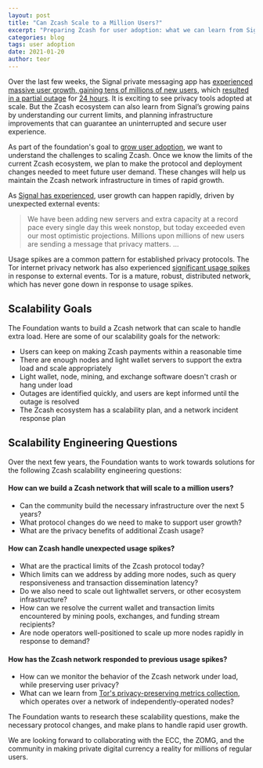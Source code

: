 ```yaml
---
layout: post
title: "Can Zcash Scale to a Million Users?"
excerpt: "Preparing Zcash for user adoption: what we can learn from Signal's rapid growth"
categories: blog
tags: user adoption
date: 2021-01-20
author: teor
---
```


Over the last few weeks, the Signal private messaging app has [experienced massive user growth, gaining tens of millions of new users](https://www.businessinsider.in/tech/news/signal-appears-to-be-down-for-some-users-after-the-messaging-app-saw-a-record-spike-in-downloads-recently/articleshow/80291051.cms), which [resulted in a partial outage](https://twitter.com/signalapp/status/1350118809860886528) for [24 hours](https://www.theverge.com/2021/1/17/22235707/signal-back-app-privacy-encrypted-outage). It is exciting to see privacy tools adopted at scale. But the Zcash ecosystem can also learn from Signal’s growing pains by understanding our current limits, and planning infrastructure improvements that can guarantee an uninterrupted and secure user experience.

As part of the foundation's goal to [grow user adoption](https://www.zfnd.org/blog/The-Zcash-Foundation-would-like-to-grow-user-adoption/), we want to understand the challenges to scaling Zcash. Once we know the limits of the current Zcash ecosystem, we plan to make the protocol and deployment changes needed to meet future user demand. These changes will help us maintain the Zcash network infrastructure in times of rapid growth.

As [Signal has experienced](https://twitter.com/signalapp/status/1350165610936766464), user growth can happen rapidly, driven by unexpected external events:
> We have been adding new servers and extra capacity at a record pace every single day this week nonstop, but today exceeded even our most optimistic projections. Millions upon millions of new users are sending a message that privacy matters. ...

Usage spikes are a common pattern for established privacy protocols. The Tor internet privacy network has also experienced [significant usage spikes](https://metrics.torproject.org/bandwidth.html?start=2010-01-01&end=2021-01-20) in response to external events. Tor is a mature, robust, distributed network, which has never gone down in response to usage spikes.

## Scalability Goals

The Foundation wants to build a Zcash network that can scale to handle extra load. Here are some of our scalability goals for the network:
* Users can keep on making Zcash payments within a reasonable time
* There are enough nodes and light wallet servers to support the extra load and scale appropriately
* Light wallet, node, mining, and exchange software doesn't crash or hang under load
* Outages are identified quickly, and users are kept informed until the outage is resolved
* The Zcash ecosystem has a scalability plan, and a network incident response plan

## Scalability Engineering Questions

Over the next few years, the Foundation wants to work towards solutions for the following Zcash scalability engineering questions:

#### How can we build a Zcash network that will scale to a million users?

* Can the community build the necessary infrastructure over the next 5 years?
* What protocol changes do we need to make to support user growth?
* What are the privacy benefits of additional Zcash usage?

#### How can Zcash handle unexpected usage spikes?

* What are the practical limits of the Zcash protocol today?
* Which limits can we address by adding more nodes, such as query responsiveness and transaction dissemination latency?
* Do we also need to scale out lightwallet servers, or other ecosystem infrastructure?
* How can we resolve the current wallet and transaction limits encountered by mining pools, exchanges, and funding stream recipients?
* Are node operators well-positioned to scale up more nodes rapidly in response to demand?

#### How has the Zcash network responded to previous usage spikes?

* How can we monitor the behavior of the Zcash network under load, while preserving user privacy?
* What can we learn from [Tor's privacy-preserving metrics collection](https://metrics.torproject.org/about.html#philosophy), which operates over a network of independently-operated nodes?

The Foundation wants to research these scalability questions, make the necessary protocol changes, and make plans to handle rapid user growth.

We are looking forward to collaborating with the ECC, the ZOMG, and the community in making private digital currency a reality for millions of regular users.
